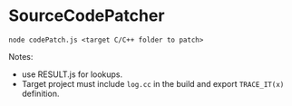# SourceCodePatcher

```
node codePatch.js <target C/C++ folder to patch>
```

Notes:

- use RESULT.js for lookups.
- Target project must include `log.cc` in the build and export `TRACE_IT(x)` definition.
